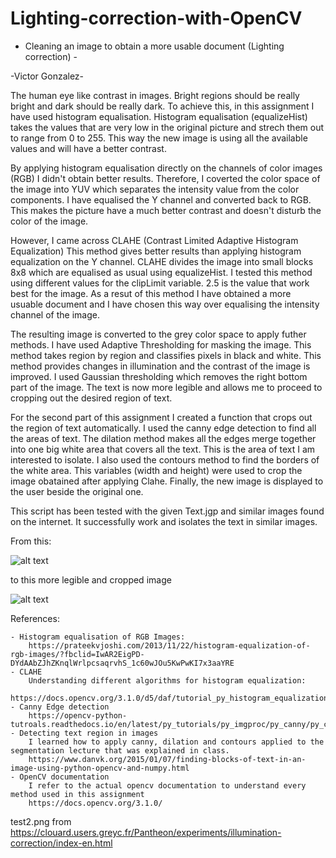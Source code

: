 # Lighting-correction-with-OpenCV

- Cleaning an image to obtain a more usable document (Lighting correction) -

-Victor Gonzalez-

The human eye like contrast in images. Bright regions should be really bright and dark should be really dark. To achieve this, in this assignment I have used histogram equalisation.
Histogram equalisation (equalizeHist) takes the values that are very low in the original picture and strech them out to range from 0 to 255.
This way the new image is using all the available values and will have a better contrast.

By applying histogram equalisation directly on the channels of color images (RGB) I didn't obtain better results.
Therefore, I coverted the color space of the image into YUV which separates the intensity value from the color components.
I have equalised the Y channel and converted back to RGB. This makes the picture have a much better contrast and doesn't disturb the color of the image.

However, I came across CLAHE (Contrast Limited Adaptive Histogram Equalization)
This method gives better results than applying histogram equalization on the Y channel.
CLAHE divides the image into small blocks 8x8 which are equalised as usual using equalizeHist. I tested this method using different values for the clipLimit variable. 2.5 is the value that work best for the image.
As a resut of this method I have obtained a more usuable document and I have chosen this way over equalising the intensity channel of the image.

The resulting image is converted to the grey color space to apply futher methods.
I have used Adaptive Thresholding for masking the image. This method takes region by region and classifies pixels in black and white.
This method provides changes in illumination and the contrast of the image is improved. I used Gaussian thresholding which removes the right bottom part of the image.
The text is now more legible and allows me to proceed to cropping out the desired region of text.

For the second part of this assignment I created a function that crops out the region of text automatically.
I used the canny edge detection to find all the areas of text.
The dilation method makes all the edges merge together into one big white area that covers all the text. This is the area of text I am interested to isolate.
I also used the contours method to find the borders of the white area. This variables (width and height) were used to crop the image obatained after applying Clahe.
Finally, the new image is displayed to the user beside the original one.

This script has been tested with the given Text.jgp and similar images found on the internet. It successfully work and isolates the text in similar images.

From this:

![alt text](https://github.com/victorgzv/Lighting-correction-with-OpenCV/blob/master/Text.jpg)

to this more legible and cropped image

![alt text](https://github.com/victorgzv/Lighting-correction-with-OpenCV/blob/master/cleaned.png)


References:

    - Histogram equalisation of RGB Images:
        https://prateekvjoshi.com/2013/11/22/histogram-equalization-of-rgb-images/?fbclid=IwAR2EigPD-DYdAAbZJhZKnqlWrlpcsaqrvhS_1c60wJOu5KwPwKI7x3aaYRE
    - CLAHE
        Understanding different algorithms for histogram equalization:
        https://docs.opencv.org/3.1.0/d5/daf/tutorial_py_histogram_equalization.html
    - Canny Edge detection
        https://opencv-python-tutroals.readthedocs.io/en/latest/py_tutorials/py_imgproc/py_canny/py_canny.html
    - Detecting text region in images
        I learned how to apply canny, dilation and contours applied to the segmentation lecture that was explained in class.
        https://www.danvk.org/2015/01/07/finding-blocks-of-text-in-an-image-using-python-opencv-and-numpy.html
    - OpenCV documentation
        I refer to the actual opencv documentation to understand every method used in this assignment
        https://docs.opencv.org/3.1.0/

test2.png from https://clouard.users.greyc.fr/Pantheon/experiments/illumination-correction/index-en.html
